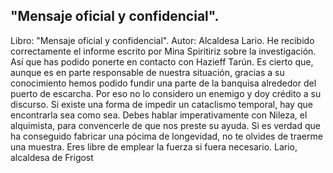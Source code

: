 ## "Mensaje oficial y confidencial".
Libro: "Mensaje oficial y confidencial".
Autor: Alcaldesa Lario.
He recibido correctamente el informe escrito por Mina Spiritiriz sobre la investigación.
Así que has podido ponerte en contacto con Hazieff Tarún. Es cierto que, aunque es en parte responsable de nuestra situación, gracias a su conocimiento hemos podido fundir una parte de la banquisa alrededor del puerto de escarcha. Por eso no lo considero un enemigo y doy crédito a su discurso.
Si existe una forma de impedir un cataclismo temporal, hay que encontrarla sea como sea.
Debes hablar imperativamente con Nileza, el alquimista, para convencerle de que nos preste su ayuda. Si es verdad que ha conseguido fabricar una pócima de longevidad, no te olvides de traerme una muestra.
Eres libre de emplear la fuerza si fuera necesario.
Lario, alcaldesa de Frigost
